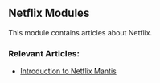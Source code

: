 ## Netflix Modules

This module contains articles about Netflix. 

### Relevant Articles:

- [Introduction to Netflix Mantis](https://www.surya.com/java-netflix-mantis)

